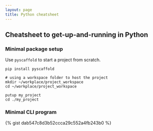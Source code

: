 ```yaml
---
layout: page
title: Python cheatsheet
---
```

## Cheatsheet to get-up-and-running in Python
### Minimal package setup
Use `pyscaffold` to start a project from scratch.
```
pip install pyscaffold

# using a workspace folder to host the project
mkdir ~/workplace/project_workspace
cd ~/workplace/project_workspace

putup my_project
cd ./my_project

```

### Minimal CLI program
<p>{% gist dab547c8d3b52ccca29c552a4fb243b0 %}</p>